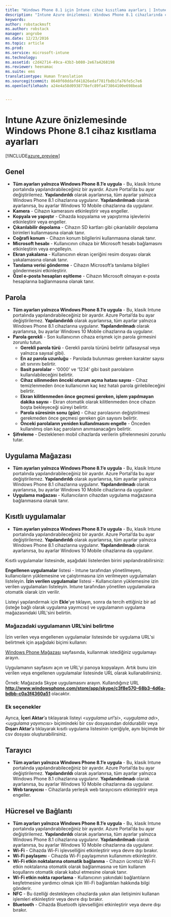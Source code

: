 ```yaml
---
title: "Windows Phone 8.1 için Intune cihaz kısıtlama ayarları | Intune Azure önizlemesi | Microsoft Docs"
description: "Intune Azure önizlemesi: Windows Phone 8.1 cihazlarında cihaz ayarlarını ve işlevselliğini denetlemek için kullanabileceğiniz Intune ayarlarını öğrenin."
keywords: 
author: robstackmsft
ms.author: robstack
manager: angrobe
ms.date: 12/23/2016
ms.topic: article
ms.prod: 
ms.service: microsoft-intune
ms.technology: 
ms.assetid: c2d42714-49ca-43b3-b080-2e67a4268198
ms.reviewer: heenamac
ms.suite: ems
translationtype: Human Translation
ms.sourcegitcommit: 8640f60ddafd41826edaf781fbdb1fa76fe5c7e6
ms.openlocfilehash: a24e4a58d0938778efc89fa473864100e698bea8


---
```


# <a name="windows-phone-81-device-restriction-settings-in-intune-azure-preview"></a>Intune Azure önizlemesinde Windows Phone 8.1 cihaz kısıtlama ayarları

[!INCLUDE[azure_preview](../includes/azure_preview.md)]

## <a name="general"></a>Genel
-   **Tüm ayarları yalnızca Windows Phone 8.1’e uygula** - Bu, klasik Intune portalında yapılandırabileceğiniz bir ayardır. Azure Portal’da bu ayar değiştirilemez. **Yapılandırıldı** olarak ayarlanırsa, tüm ayarlar yalnızca Windows Phone 8.1 cihazlarına uygulanır. **Yapılandırılmadı** olarak ayarlanırsa, bu ayarlar Windows 10 Mobile cihazlarına da uygulanır.
-   **Kamera** - Cihazın kamerasını etkinleştirir veya engeller.
-   **Kopyala ve yapıştır** - Cihazda kopyalama ve yapıştırma işlevlerini etkinleştirir veya engeller.
-   **Çıkarılabilir depolama** - Cihazın SD kartları gibi çıkarılabilir depolama birimleri kullanmasına olanak tanır.
-   **Coğrafi konum** - Cihazın konum bilgilerini kullanmasına olanak tanır.
-   **Microsoft hesabı** - Kullanıcının cihaza bir Microsoft hesabı bağlamasını etkinleştirin veya engelleyin.
-   **Ekran yakalama** - Kullanıcının ekran içeriğini resim dosyası olarak yakalamasına olanak tanır.
-   **Tanılama verisi gönderme** - Cihazın Microsoft’a tanılama bilgileri göndermesini etkinleştirir.
-   **Özel e-posta hesapları eşitleme** - Cihazın Microsoft olmayan e-posta hesaplarına bağlanmasına olanak tanır.

## <a name="password"></a>Parola
-   **Tüm ayarları yalnızca Windows Phone 8.1’e uygula** - Bu, klasik Intune portalında yapılandırabileceğiniz bir ayardır. Azure Portal’da bu ayar değiştirilemez. **Yapılandırıldı** olarak ayarlanırsa, tüm ayarlar yalnızca Windows Phone 8.1 cihazlarına uygulanır. **Yapılandırılmadı** olarak ayarlanırsa, bu ayarlar Windows 10 Mobile cihazlarına da uygulanır.
-   **Parola gerekli** - Son kullanıcının cihaza erişmek için parola girmesini zorunlu tutun.
    -   **Gerekli parola türü** - Gerekli parola türünü belirtir (alfasayısal veya yalnızca sayısal gibi).
    -   **En az parola uzunluğu** - Parolada bulunması gereken karakter sayısı alt sınırını belirtir.
    -   **Basit parolalar** - ‘0000’ ve ‘1234’ gibi basit parolaların kullanılabileceğini belirtir.
    -   **Cihaz silinmeden önceki oturum açma hatası sayısı** - Cihaz temizlenmeden önce kullanıcının kaç kez hatalı parola girilebileceğini belirtir.
    -   **Ekran kilitlenmeden önce geçmesi gereken, işlem yapılmayan dakika sayısı** - Ekran otomatik olarak kilitlenmeden önce cihazın boşta bekleyeceği süreyi belirtir.
    -   **Parola süresinin sonu (gün)** - Cihaz parolasının değiştirilmesi gerekmeden önce geçmesi gereken gün sayısını belirtir.
    -   **Önceki parolaların yeniden kullanılmasını engelle** - Önceden kullanılmış olan kaç parolanın anımsanacağını belirtir.
-   **Şifreleme** - Desteklenen mobil cihazlarda verilerin şifrelenmesini zorunlu tutar.

## <a name="app-store"></a>Uygulama Mağazası
-   **Tüm ayarları yalnızca Windows Phone 8.1’e uygula** - Bu, klasik Intune portalında yapılandırabileceğiniz bir ayardır. Azure Portal’da bu ayar değiştirilemez. **Yapılandırıldı** olarak ayarlanırsa, tüm ayarlar yalnızca Windows Phone 8.1 cihazlarına uygulanır. **Yapılandırılmadı** olarak ayarlanırsa, bu ayarlar Windows 10 Mobile cihazlarına da uygulanır.
-   **Uygulama mağazası** - Kullanıcıların cihazdan uygulama mağazasına bağlanmasına olanak tanır.

## <a name="restricted-apps"></a>Kısıtlı uygulamalar

-   **Tüm ayarları yalnızca Windows Phone 8.1’e uygula** - Bu, klasik Intune portalında yapılandırabileceğiniz bir ayardır. Azure Portal’da bu ayar değiştirilemez. **Yapılandırıldı** olarak ayarlanırsa, tüm ayarlar yalnızca Windows Phone 8.1 cihazlarına uygulanır. **Yapılandırılmadı** olarak ayarlanırsa, bu ayarlar Windows 10 Mobile cihazlarına da uygulanır.

Kısıtlı uygulamalar listesinde, aşağıdaki listelerden birini yapılandırabilirsiniz:

**Engellenen uygulamalar** listesi - Intune tarafından yönetilmeyen, kullanıcıların yüklemesine ve çalıştırmasına izin verilmeyen uygulamaları listeleyin.
**İzin verilen uygulamalar** listesi - Kullanıcıların yüklemesine izin verilen uygulamaları listeleyin. Intune tarafından yönetilen uygulamalara otomatik olarak izin verilir.

Listeyi yapılandırmak için **Ekle**’ye tıklayın, sonra da tercih ettiğiniz bir ad (isteğe bağlı olarak uygulama yayımcısı) ve uygulamanın uygulama mağazasındaki URL'sini belirtin.

### <a name="how-to-specify-the-url-to-an-app-in-the-store"></a>Mağazadaki uygulamanın URL’sini belirtme

İzin verilen veya engellenen uygulamalar listesinde bir uygulama URL'si belirtmek için aşağıdaki biçimi kullanın:

[Windows Phone Mağazası](https://www.microsoft.com/store/apps/windows-phone) sayfasında, kullanmak istediğiniz uygulamayı arayın.

Uygulamanın sayfasını açın ve URL'yi panoya kopyalayın. Artık bunu izin verilen veya engellenen uygulamalar listesinde URL olarak kullanabilirsiniz.

Örnek: Mağazada Skype uygulamasını arayın. Kullandığınız URL **http://www.windowsphone.com/store/app/skype/c3f8e570-68b3-4d6a-bdbb-c0a3f4360a51** olacaktır.



### <a name="additional-options"></a>Ek seçenekler

Ayrıca, **İçeri Aktar**’a tıklayarak listeyi <*uygulama url’si*>, <*uygulama adı*>, <*uygulama yayımcısı*> biçimindeki bir csv dosyasından doldurabilir veya **Dışarı Aktar**’a tıklayarak kısıtlı uygulama listesinin içeriğiyle, aynı biçimde bir csv dosyası oluşturabilirsiniz.


## <a name="browser"></a>Tarayıcı
-   **Tüm ayarları yalnızca Windows Phone 8.1’e uygula** - Bu, klasik Intune portalında yapılandırabileceğiniz bir ayardır. Azure Portal’da bu ayar değiştirilemez. **Yapılandırıldı** olarak ayarlanırsa, tüm ayarlar yalnızca Windows Phone 8.1 cihazlarına uygulanır. **Yapılandırılmadı** olarak ayarlanırsa, bu ayarlar Windows 10 Mobile cihazlarına da uygulanır.
-   **Web tarayıcısı** - Cihazlarda yerleşik web tarayıcısını etkinleştirir veya engeller.

## <a name="cellular-and-connectivity"></a>Hücresel ve Bağlantı
-   **Tüm ayarları yalnızca Windows Phone 8.1’e uygula** - Bu, klasik Intune portalında yapılandırabileceğiniz bir ayardır. Azure Portal’da bu ayar değiştirilemez. **Yapılandırıldı** olarak ayarlanırsa, tüm ayarlar yalnızca Windows Phone 8.1 cihazlarına uygulanır. **Yapılandırılmadı** olarak ayarlanırsa, bu ayarlar Windows 10 Mobile cihazlarına da uygulanır.
-   **Wi-Fi** - Cihazda Wi-Fi işlevselliğini etkinleştirir veya devre dışı bırakır.
-   **Wi-Fi paylaşımı** - Cihazda Wi-Fi paylaşımının kullanımını etkinleştirir.
-   **Wi-Fi etkin noktalarına otomatik bağlanma** - Cihazın ücretsiz Wi-Fi etkin noktalarına otomatik olarak bağlanmasına ve tüm kullanım koşullarını otomatik olarak kabul etmesine olanak tanır.
-   **Wi-Fi etkin nokta raporlama** - Kullanıcının yakındaki bağlantıların keşfetmesine yardımcı olmak için Wi-Fi bağlantıları hakkında bilgi gönderir.
-   **NFC** - Bu özelliği destekleyen cihazlarda yakın alan iletişimini kullanan işlemleri etkinleştirir veya devre dışı bırakır.
-   **Bluetooth** - Cihazda Bluetooth işlevselliğini etkinleştirir veya devre dışı bırakır.



<!--HONumber=Feb17_HO1-->



